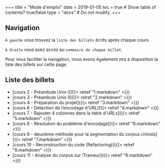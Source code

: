+++
title = "Mode d'emploi"
date = 2019-01-05
toc = true  # Show table of contents? true/false
type = "docs"  # Do not modify.
+++

## Navigation

`A gauche` vous trouvez la `liste des billets` écrits après chaque cours

`A droite` vous avez accès au `sommaire de chaque billet`.

Pour vous faciliter la navigation, nous avons également mis à disposition la liste des billets sur cette page.

## Liste des billets

* [cours 2 - Préambule Unix I]({{< relref "1.markdown" >}})
* [cours 3 - Préambule Unix II]({{< relref "2.markdown" >}})
* [cours 4 - Préparation du projet]({{< relref "3.markdown" >}})
* [cours 6 - Détection de l’encodage d’URL]({{< relref "4.markdown" >}})
* [cours 7 - Rajouter 4 colonnes dans la table d'URLs]({{< relref "5.markdown" >}})
* [cours 8 - Résolution du problème d'encodage]({{< relref "6.markdown" >}})
* [cours 9 - deuxième méthode pour la segmentation du corpus chinois]({{< relref "7.markdown" >}})
* [cours 10 - Reconstruction du code (Refactoring)]({{< relref "8.markdown" >}})
* [cours 11 - Analyse du corpus sur iTrameur]({{< relref "9.markdown" >}})


